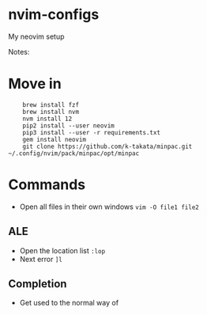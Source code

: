 # nvim-configs
My neovim setup


Notes:

# Move in
```
    brew install fzf
    brew install nvm
    nvm install 12
    pip2 install --user neovim
    pip3 install --user -r requirements.txt
    gem install neovim
    git clone https://github.com/k-takata/minpac.git ~/.config/nvim/pack/minpac/opt/minpac
```

# Commands

* Open all files in their own windows `vim -O file1 file2`

## ALE

* Open the location list `:lop`
* Next error `]l`

## Completion

* Get used to the normal way of <CTL-p>


